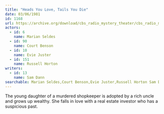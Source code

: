 ```yaml
---
title: "Heads You Love, Tails You Die"
date: 03/06/1981
id: 1168
url: https://archive.org/download/cbs_radio_mystery_theater/cbs_radio_mystery_theater-1151-1200.zip/cbs_radio_mystery_theater-1151-1200%2Fcbsrmt_1168_heads_you_love_tails_you_die.mp3
actors:  
  - id: 6
    name: Marian Seldes  
  - id: 90
    name: Court Benson  
  - id: 10
    name: Evie Juster  
  - id: 151
    name: Russell Horton
writers:  
  - id: 13
    name: Sam Dann
searchable: Marian Seldes,Court Benson,Evie Juster,Russell Horton Sam Dann
---
```

The young daughter of a murdered shopkeeper is adopted by a rich uncle and grows up wealthy. She falls in love with a real estate investor who has a suspicious past.